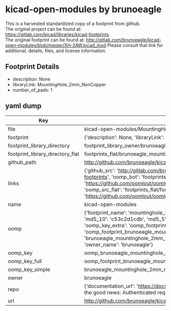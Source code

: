 # kicad-open-modules by brunoeagle  
This is a harvested standardized copy of a footprint from github.  
The original project can be found at:  
https://gitlab.com/kicad/libraries/kicad-footprints  
The original footprint can be found at:
http://gitlab.com/brunoeagle/kicad-open-modules/blob/master/XH-2AW.kicad_mod
Please consult that link for additional, details, files, and license information.  
## Footprint Details
* description: None  
* libraryLink: MountingHole_2mm_NonCopper  
* number_of_pads: 1  
## yaml dump  
| Key | Value |  
| --- | --- |  
| file | kicad-open-modules/MountingHole_2mm_NonCopper.kicad_mod |  
| footprint | {'description': None, 'libraryLink': 'MountingHole_2mm_NonCopper', 'number_of_pads': 1} |  
| footprint_library_directory | footprint_library_owner/brunoeagle_kicad-open-modules |  
| footprint_library_directory_flat | footprints_flat/brunoeagle_mountinghole_2mm_noncopper_mountinghole_2mm_noncopper/working |  
| github_path | http://github.com/brunoeagle/kicad-open-modules/blob/master/MountingHole_2mm_NonCopper.kicad_mod |  
| links | {'github_src': 'http://gitlab.com/brunoeagle/kicad-open-modules/blob/master/XH-2AW.kicad_mod', 'github_src_repo': 'https://gitlab.com/kicad/libraries/kicad-footprints', 'oomp_bot': 'footprints/brunoeagle_mountinghole_2mm_noncopper_mountinghole_2mm_noncopper/working', 'oomp_bot_github': 'https://github.com/oomlout/oomlout_oomp_footprint_bot/tree/main/footprints/brunoeagle_mountinghole_2mm_noncopper_mountinghole_2mm_noncopper/working', 'oomp_src_flat': 'footprints_flat/footprints_flat/brunoeagle_mountinghole_2mm_noncopper_mountinghole_2mm_noncopper/working', 'oomp_src_flat_github': 'https://github.com/oomlout/oomlout_oomp_footprint_src/tree/main/footprints_flat/brunoeagle_mountinghole_2mm_noncopper_mountinghole_2mm_noncopper/working'} |  
| name | kicad-open-modules |  
| oomp | {'footprint_name': 'mountinghole_2mm_noncopper', 'library_name': 'mountinghole_2mm_noncopper_kicad_mod', 'md5': 'c53c2d1cdb8f7b7612f95dd0b282b0d3', 'md5_10': 'c53c2d1cdb', 'md5_5': 'c53c2', 'md5_6': 'c53c2d', 'oomp_key': 'oomp_brunoeagle_mountinghole_2mm_noncopper_mountinghole_2mm_noncopper', 'oomp_key_extra': 'oomp_footprint_brunoeagle_mountinghole_2mm_noncopper_mountinghole_2mm_noncopper', 'oomp_key_full': 'oomp_footprint_brunoeagle_mountinghole_2mm_noncopper_mountinghole_2mm_noncopper_c53c2d', 'oomp_key_simple': 'brunoeagle_mountinghole_2mm_noncopper_mountinghole_2mm_noncopper', 'original_filename': 'kicad-open-modules/MountingHole_2mm_NonCopper.kicad_mod', 'owner_name': 'brunoeagle'} |  
| oomp_key | oomp_brunoeagle_mountinghole_2mm_noncopper_mountinghole_2mm_noncopper |  
| oomp_key_full | oomp_footprint_brunoeagle_mountinghole_2mm_noncopper_mountinghole_2mm_noncopper |  
| oomp_key_simple | brunoeagle_mountinghole_2mm_noncopper_mountinghole_2mm_noncopper |  
| owner | brunoeagle |  
| repo | {'documentation_url': 'https://docs.github.com/rest/overview/resources-in-the-rest-api#rate-limiting', 'message': "API rate limit exceeded for 84.66.173.59. (But here's the good news: Authenticated requests get a higher rate limit. Check out the documentation for more details.)"} |  
| url | http://github.com/brunoeagle/kicad-open-modules |  

